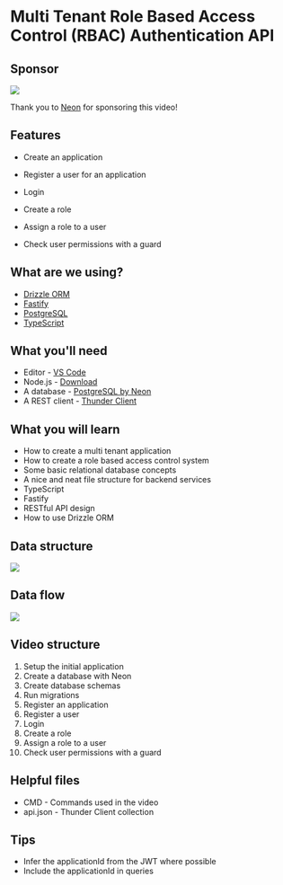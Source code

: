 # Multi Tenant Role Based Access Control (RBAC) Authentication API

## Sponsor

<img src="./img/neon.svg" />

Thank you to [Neon](https://bit.ly/tomdoestech) for sponsoring this video!

## Features

- Create an application
- Register a user for an application
- Login
- Create a role
- Assign a role to a user

- Check user permissions with a guard

## What are we using?

- [Drizzle ORM](https://github.com/drizzle-team/drizzle-orm)
- [Fastify](https://www.fastify.io/)
- [PostgreSQL](https://www.postgresql.org/)
- [TypeScript](https://www.typescriptlang.org/)

## What you'll need

- Editor - [VS Code](https://code.visualstudio.com/download)
- Node.js - [Download](https://nodejs.org/en/download/)
- A database - [PostgreSQL by Neon](https://bit.ly/tomdoestech)
- A REST client - [Thunder Client](https://marketplace.visualstudio.com/items?itemName=rangav.vscode-thunder-client)

## What you will learn

- How to create a multi tenant application
- How to create a role based access control system
- Some basic relational database concepts
- A nice and neat file structure for backend services
- TypeScript
- Fastify
- RESTful API design
- How to use Drizzle ORM

## Data structure

<img src ="./img/diagram.png" />

## Data flow

<img src ="./img/data-flow.png" />

## Video structure

1. Setup the initial application
2. Create a database with Neon
3. Create database schemas
4. Run migrations
5. Register an application
6. Register a user
7. Login
8. Create a role
9. Assign a role to a user
10. Check user permissions with a guard

## Helpful files

- CMD - Commands used in the video
- api.json - Thunder Client collection

## Tips

- Infer the applicationId from the JWT where possible
- Include the applicationId in queries
